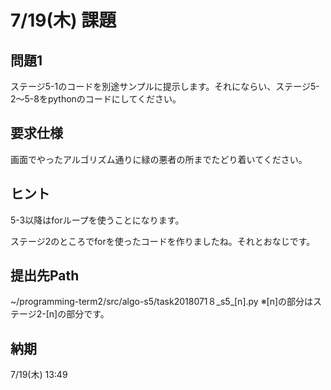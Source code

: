 # 7/19(木) 課題

## 問題1

ステージ5-1のコードを別途サンプルに提示します。それにならい、ステージ5-2〜5-8をpythonのコードにしてください。

## 要求仕様

画面でやったアルゴリズム通りに緑の悪者の所までたどり着いてください。

## ヒント

5-3以降はforループを使うことになります。

ステージ2のところでforを使ったコードを作りましたね。それとおなじです。

## 提出先Path

~/programming-term2/src/algo-s5/task2018071８_s5_[n].py
※[n]の部分はステージ2-[n]の部分です。

## 納期

7/19(木) 13:49
